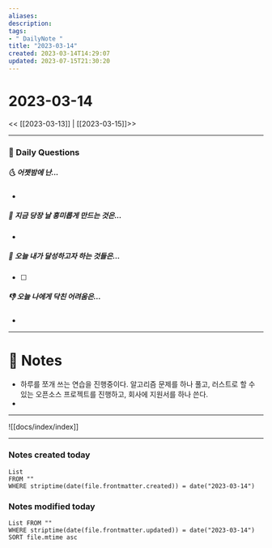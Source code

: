```yaml
---
aliases: 
description:
tags:
- " DailyNote "
title: "2023-03-14"
created: 2023-03-14T14:29:07
updated: 2023-07-15T21:30:20
---
```


# 2023-03-14

<< [[2023-03-13]] | [[2023-03-15]]>>

---

### 📅 Daily Questions

##### 🌜 어젯밤에 난...

- 

##### 🙌 지금 당장 날 흥미롭게 만드는 것은...

- 

##### 🚀 오늘 내가 달성하고자 하는 것들은...

- [ ] 

##### 👎 오늘 나에게 닥친 어려움은...

- 

---

# 📝 Notes

- 하루를 쪼개 쓰는 연습을 진행중이다. 알고리즘 문제를 하나 풀고, 러스트로 할 수 있는 오픈소스 프로젝트를 진행하고, 회사에 지원서를 하나 쓴다.
- 

---
![[docs/index/index]]

---

### Notes created today

```dataview
List 
FROM "" 
WHERE striptime(date(file.frontmatter.created)) = date("2023-03-14")
```

### Notes modified today

```dataview
List FROM "" 
WHERE striptime(date(file.frontmatter.updated)) = date("2023-03-14") 
SORT file.mtime asc
```

